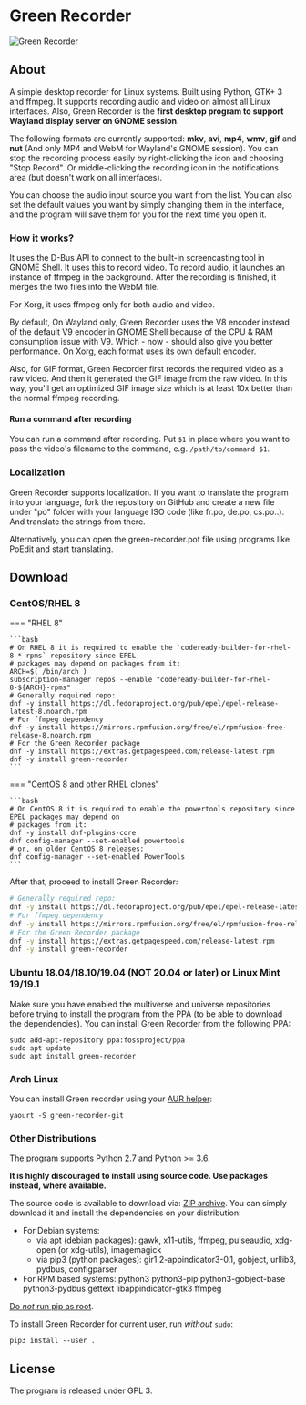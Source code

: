 # Green Recorder

![Green Recorder](https://i.ibb.co/b1831W0/Screenshot-from-2019-03-21-12-21-02.png)

## About

A simple desktop recorder for Linux systems. Built using Python, GTK+ 3 and ffmpeg. It supports recording audio and video on almost all Linux interfaces. Also, Green Recorder is the **first desktop program to support Wayland display server on GNOME session**.

The following formats are currently supported: **mkv**, **avi**, **mp4**, **wmv**, **gif** and **nut** (And only MP4 and WebM for Wayland's GNOME session). You can stop the recording process easily by right-clicking the icon and choosing "Stop Record". Or middle-clicking the recording icon in the notifications area (but doesn't work on all interfaces).

You can choose the audio input source you want from the list. You can also set the default values you want by simply changing them in the interface, and the program will save them for you for the next time you open it.

### How it works?

It uses the D-Bus API to connect to the built-in screencasting tool in GNOME Shell. It uses this to record video. To record audio, it launches an instance of ffmpeg in the background. After the recording is finished, it merges the two files into the WebM file.

For Xorg, it uses ffmpeg only for both audio and video.

By default, On Wayland only, Green Recorder uses the V8 encoder instead of the default V9 encoder in GNOME Shell because of the CPU & RAM consumption issue with V9. Which - now - should also give you better performance. On Xorg, each format uses its own default encoder.

Also, for GIF format, Green Recorder first records the required video as a raw video. And then it generated the GIF image from the raw video. In this way, you'll get an optimized GIF image size which is at least 10x better than the normal ffmpeg recording.

#### Run a command after recording

You can run a command after recording. Put `$1` in place where you want to pass the video's 
filename to the command, e.g. `/path/to/command $1`.

### Localization

Green Recorder supports localization. If you want to translate the program into your language, fork the repository on GitHub and create a new file under "po" folder with your language ISO code (like fr.po, de.po, cs.po..). And translate the strings from there.

Alternatively, you can open the green-recorder.pot file using programs like PoEdit and start translating.

## Download

### CentOS/RHEL 8

=== "RHEL 8"

    ```bash
    # On RHEL 8 it is required to enable the `codeready-builder-for-rhel-8-*-rpms` repository since EPEL 
    # packages may depend on packages from it:
    ARCH=$( /bin/arch )
    subscription-manager repos --enable "codeready-builder-for-rhel-8-${ARCH}-rpms"
    # Generally required repo:
    dnf -y install https://dl.fedoraproject.org/pub/epel/epel-release-latest-8.noarch.rpm
    # For ffmpeg dependency
    dnf -y install https://mirrors.rpmfusion.org/free/el/rpmfusion-free-release-8.noarch.rpm
    # For the Green Recorder package
    dnf -y install https://extras.getpagespeed.com/release-latest.rpm    
    dnf -y install green-recorder
    ```



=== "CentOS 8 and other RHEL clones"

    ```bash
    # On CentOS 8 it is required to enable the powertools repository since EPEL packages may depend on 
    # packages from it:
    dnf -y install dnf-plugins-core
    dnf config-manager --set-enabled powertools
    # or, on older CentOS 8 releases:
    dnf config-manager --set-enabled PowerTools
    ```

After that, proceed to install Green Recorder:

```bash
# Generally required repo:
dnf -y install https://dl.fedoraproject.org/pub/epel/epel-release-latest-8.noarch.rpm
# For ffmpeg dependency
dnf -y install https://mirrors.rpmfusion.org/free/el/rpmfusion-free-release-8.noarch.rpm
# For the Green Recorder package
dnf -y install https://extras.getpagespeed.com/release-latest.rpm    
dnf -y install green-recorder
```

### Ubuntu 18.04/18.10/19.04 (NOT 20.04 or later) or Linux Mint 19/19.1

Make sure you have enabled the multiverse and universe repositories before trying to install the program from the PPA (to be able to download the dependencies). You can install Green Recorder from the following PPA:

    sudo add-apt-repository ppa:fossproject/ppa
    sudo apt update
    sudo apt install green-recorder

### Arch Linux

You can install Green recorder using your [AUR helper](https://wiki.archlinux.org/index.php/AUR_helpers):

    yaourt -S green-recorder-git

### Other Distributions

The program supports Python 2.7 and Python >= 3.6.

**It is highly discouraged to install using source code. Use packages instead, where available.**


The source code is available to download via: [ZIP archive](https://github.com/dvershinin/green-recorder/archive/master.zip). 
You can simply download it and install the dependencies on your distribution:

* For Debian systems: 
    * via apt (debian packages): gawk, x11-utils, ffmpeg, pulseaudio, xdg-open (or xdg-utils), imagemagick
    * via pip3 (python packages): gir1.2-appindicator3-0.1, gobject, urllib3,  pydbus, configparser
* For RPM based systems: python3 python3-pip python3-gobject-base python3-pydbus gettext libappindicator-gtk3 ffmpeg

[Do *not* run pip as root](https://www.getpagespeed.com/server-setup/do-not-run-pip-as-root).  

To install Green Recorder for current user, run *without* `sudo`:

    pip3 install --user .
    
## License

The program is released under GPL 3.
